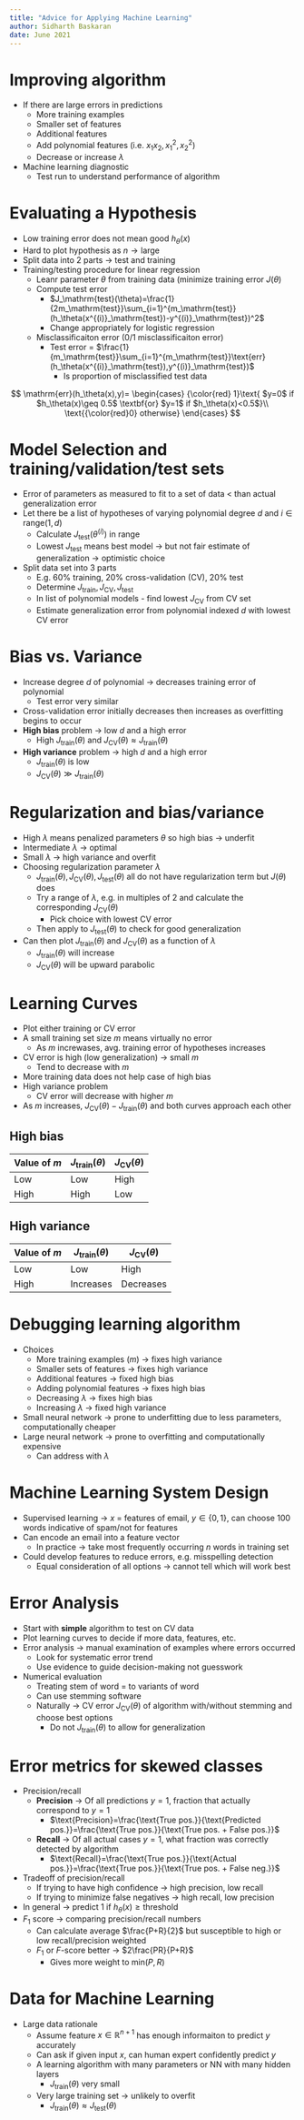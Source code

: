 ```yaml
---
title: "Advice for Applying Machine Learning"
author: Sidharth Baskaran
date: June 2021
---
```


# Improving algorithm

* If there are large errors in predictions
  * More training examples
  * Smaller set of features
  * Additional features
  * Add polynomial features (i.e. $x_1x_2, x_1^2,x_2^2$)
  * Decrease or increase $\lambda$
* Machine learning diagnostic
  * Test run to understand performance of algorithm

# Evaluating a Hypothesis

* Low training error does not mean good $h_\theta(x)$
* Hard to plot hypothesis as $n\to \text{large}$
* Split data into 2 parts $\rightarrow$ test and training
* Training/testing procedure for linear regression
  * Leanr parameter $\theta$ from training data (minimize training error $J(\theta$)
  * Compute test error
    * $J_\mathrm{test}(\theta)=\frac{1}{2m_\mathrm{test}}\sum_{i=1}^{m_\mathrm{test}}(h_\theta(x^{(i)}_\mathrm{test})-y^{(i)}_\mathrm{test})^2$
    * Change appropriately for logistic regression
  * Misclassificaiton error (0/1 misclassificaiton error)
    * Test error = $\frac{1}{m_\mathrm{test}}\sum_{i=1}^{m_\mathrm{test}}\text{err}(h_\theta(x^{(i)}_\mathrm{test}),y^{(i)}_\mathrm{test})$
        * Is proportion of misclassified test data

$$
\mathrm{err}(h_\theta(x),y)=
\begin{cases}
    {\color{red} 1}\text{ $y=0$ if $h_\theta(x)\geq 0.5$ \textbf{or} $y=1$ if $h_\theta(x)<0.5$}\\
    \text{{\color{red}0} otherwise}
\end{cases}
$$

# Model Selection and training/validation/test sets

* Error of parameters as measured to fit to a set of data < than actual generalization error
* Let there be a list of hypotheses of varying polynomial degree $d$ and $i\in \mathrm{range}(1,d)$
  * Calculate $J_\mathrm{test}(\theta^{(i)})$ in range
  * Lowest $J_\mathrm{test}$ means best model $\rightarrow$ but not fair estimate of generalization $\rightarrow$ optimistic choice
* Split data set into 3 parts
  * E.g. 60% training, 20% cross-validation (CV), 20% test
  * Determine $J_\mathrm{train},J_\mathrm{CV},J_\mathrm{test}$
  * In list of polynomial models - find lowest $J_\mathrm{CV}$ from CV set
  * Estimate generalization error from polynomial indexed $d$ with lowest CV error

# Bias vs. Variance

* Increase degree $d$ of polynomial $\rightarrow$ decreases training error of polynomial
  * Test error very similar
* Cross-validation error initially decreases then increases as overfitting begins to occur
* **High bias** problem $\rightarrow$ low $d$ and a high error
  * High $J_\mathrm{train}(\theta)$ and $J_\mathrm{CV}(\theta)\approx J_\mathrm{train}(\theta)$
* **High variance** problem $\rightarrow$ high $d$ and a high error
  * $J_\mathrm{train}(\theta)$ is low
  * $J_\mathrm{CV}(\theta) \gg J_\mathrm{train}(\theta)$

# Regularization and bias/variance

* High $\lambda$ means penalized parameters $\theta$ so high bias $\rightarrow$ underfit
* Intermediate $\lambda$ $\rightarrow$ optimal
* Small $\lambda$ $\rightarrow$ high variance and overfit
* Choosing regularization parameter $\lambda$ 
  * $J_\mathrm{train}(\theta),J_\mathrm{CV}(\theta),J_\mathrm{test}(\theta)$ all do not have regularization term but $J(\theta)$ does
  * Try a range of $\lambda$, e.g. in multiples of 2 and calculate the corresponding $J_\mathrm{CV}(\theta)$
    * Pick choice with lowest CV error
  * Then apply to $J_\mathrm{test}(\theta)$ to check for good generalization
* Can then plot $J_\mathrm{train}(\theta)$ and $J_\mathrm{CV}(\theta)$ as a function of $\lambda$
  * $J_\mathrm{train}(\theta)$ will increase
  * $J_\mathrm{CV}(\theta)$ will be upward parabolic

# Learning Curves

* Plot either training or CV error 
* A small training set size $m$ means virtually no error
  * As $m$ increwases, avg. training error of hypotheses increases
* CV error is high (low generalization) $\rightarrow$ small $m$
  * Tend to decrease with $m$
* More training data does not help case of high bias
* High variance problem
  * CV error will decrease with higher $m$
* As $m$ increases, $J_\mathrm{CV}(\theta)-J_\mathrm{train}(\theta)$ and both curves approach each other

## High bias

| Value of $m$ | $J_\mathrm{train}(\theta)$ | $J_\mathrm{CV}(\theta)$ |
| ------------ | -------------------------- | ----------------------- |
| Low | Low | High |
| High | High | Low |

## High variance

| Value of $m$ | $J_\mathrm{train}(\theta)$ | $J_\mathrm{CV}(\theta)$ |
| ------------ | -------------------------- | ----------------------- |
| Low | Low | High |
| High | Increases | Decreases |

# Debugging learning algorithm

* Choices
  * More training examples ($m$) $\rightarrow$ fixes high variance
  * Smaller sets of features $\rightarrow$ fixes high variance
  * Additional features $\rightarrow$ fixed high bias
  * Adding polynomial features $\rightarrow$ fixes high bias
  * Decreasing $\lambda$ $\rightarrow$ fixes high bias
  * Increasing $\lambda$ $\rightarrow$ fixed high variance
* Small neural network $\rightarrow$ prone to underfitting due to less parameters, computationally cheaper
* Large neural network $\rightarrow$ prone to overfitting and computationally expensive
  * Can address with $\lambda$

# Machine Learning System Design

* Supervised learning $\rightarrow$ $x$ = features of email, $y\in\{0,1\}$, can choose 100 words indicative of spam/not for features
* Can encode an email into a feature vector
  * In practice $\rightarrow$ take most frequently occurring $n$ words in training set
* Could develop features to reduce errors, e.g. misspelling detection
  * Equal consideration of all options $\rightarrow$ cannot tell which will work best

# Error Analysis

* Start with **simple** algorithm to test on CV data
* Plot learning curves to decide if more data, features, etc.
* Error analysis $\rightarrow$ manual examination of examples where errors occurred
  * Look for systematic error trend
  * Use evidence to guide decision-making not guesswork
* Numerical evaluation
  * Treating stem of word = to variants of word
  * Can use stemming software
  * Naturally $\rightarrow$ CV error $J_\mathrm{CV}(\theta)$ of algorithm with/without stemming and choose best options
    * Do not $J_\mathrm{train}(\theta)$ to allow for generalization

# Error metrics for skewed classes

* Precision/recall
  * **Precision** $\rightarrow$ Of all predictions $y=1$, fraction that actually correspond to $y=1$
    * $\text{Precision}=\frac{\text{True pos.}}{\text{Predicted pos.}}=\frac{\text{True pos.}}{\text{True pos. + False pos.}}$
  * **Recall** $\rightarrow$ Of all actual cases $y=1$, what fraction was correctly detected by algorithm
    * $\text{Recall}=\frac{\text{True pos.}}{\text{Actual pos.}}=\frac{\text{True pos.}}{\text{True pos. + False neg.}}$
* Tradeoff of precision/recall
  * If trying to have high confidence $\rightarrow$ high precision, low recall
  * If trying to minimize false negatives $\rightarrow$ high recall, low precision
* In general $\rightarrow$ predict 1 if $h_\theta(x)\geq \text{threshold}$
* $F_1$ score $\rightarrow$ comparing precision/recall numbers
  * Can calculate average $\frac{P+R}{2}$ but susceptible to high or low recall/precision weighted
  * $F_1$ or $F$-score better $\rightarrow$ $2\frac{PR}{P+R}$
    * Gives more weight to $\mathrm{min}(P,R)$

# Data for Machine Learning

* Large data rationale
  * Assume feature $x\in \mathbb{R}^{n+1}$ has enough informaiton to predict $y$ accurately
  * Can ask if given input $x$, can human expert confidently predict $y$
  * A learning algorithm with many parameters or NN with many hidden layers
    * $J_\mathrm{train}(\theta)$ very small
  * Very large training set $\rightarrow$ unlikely to overfit
    * $J_\mathrm{train}(\theta) \approx J_\mathrm{test}(\theta)$